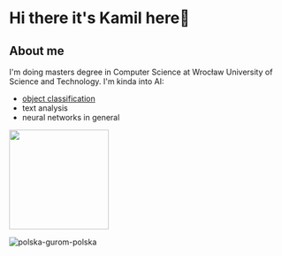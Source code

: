 
<!--
**KMoszczyc/KMoszczyc** is a ✨ _special_ ✨ repository because its `README.md` (this file) appears on your GitHub profile.

Here are some ideas to get you started:

- 🔭 I’m currently working on ...
- 🌱 I’m currently learning ...
- 👯 I’m looking to collaborate on ...
- 🤔 I’m looking for help with ...
- 💬 Ask me about ...
- 📫 How to reach me: ...
- 😄 Pronouns: ...
- ⚡ Fun fact: ...
-->

# Hi there it's Kamil here🐒

## About me
I'm doing masters degree in Computer Science at Wrocław University of Science and Technology. I'm kinda into AI:
- [object classification](https://github.com/KMoszczyc/Sentiment-Predictor-CNN)
- text analysis
- neural networks in general



<img height="180em" src="https://github-readme-stats.vercel.app/api?username=KMoszczyc&show_icons=true&hide_border=true&&count_private=true&include_all_commits=true" />

![polska-gurom-polska](https://user-images.githubusercontent.com/61971053/128729250-6bd0a501-468a-46f2-befe-bddd299ef5a4.gif)
